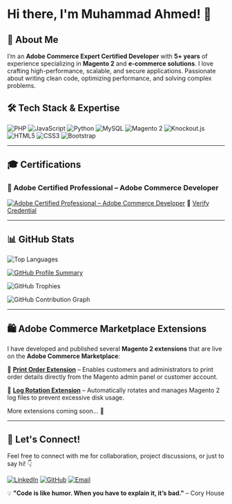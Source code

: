 # Hi there, I'm Muhammad Ahmed! 👋

## 🚀 About Me
I’m an **Adobe Commerce Expert Certified Developer** with **5+ years** of experience specializing in **Magento 2** and **e-commerce solutions**. I love crafting high-performance, scalable, and secure applications. Passionate about writing clean code, optimizing performance, and solving complex problems.

## 🛠️ Tech Stack & Expertise

![PHP](https://img.shields.io/badge/PHP-777BB4?style=for-the-badge&logo=php&logoColor=white)
![JavaScript](https://img.shields.io/badge/JavaScript-F7DF1E?style=for-the-badge&logo=javascript&logoColor=black)
![Python](https://img.shields.io/badge/Python-3776AB?style=for-the-badge&logo=python&logoColor=white)
![MySQL](https://img.shields.io/badge/MySQL-4479A1?style=for-the-badge&logo=mysql&logoColor=white)
![Magento 2](https://img.shields.io/badge/Magento_2-EE672F?style=for-the-badge&logo=magento&logoColor=white)
![Knockout.js](https://img.shields.io/badge/Knockout.js-9E2B2B?style=for-the-badge&logo=knockout.js&logoColor=white)
![HTML5](https://img.shields.io/badge/HTML5-E34F26?style=for-the-badge&logo=html5&logoColor=white)
![CSS3](https://img.shields.io/badge/CSS3-1572B6?style=for-the-badge&logo=css3&logoColor=white)
![Bootstrap](https://img.shields.io/badge/Bootstrap-7952B3?style=for-the-badge&logo=bootstrap&logoColor=white)

---

## 🎓 Certifications


### 🥈 Adobe Certified Professional – Adobe Commerce Developer  
[![Adobe Certified Professional – Adobe Commerce Developer]([https://storage.googleapis.com/prod-adobe-secure/credential%2Fffc4d509-bec9-475d-984a-c2cae5d51686?GoogleAccessId=133892163607-compute@developer.gserviceaccount.com&Expires=1744114107&Signature=gc60UwES8xsfD%2B%2Fg5eP8NFVoij1v0ehwmBhiZyZIir9hDIDnfxGTIOzKQREFXvc1UneC3%2FlgXOtmebIRh4PjOExO3x1Mh%2FO3TEN%2FZRmnuGv0BYpMeoBdYugtqwZt0LlKiP%2BGlShSZXmoql%2FTKmvgdMBML1Rt4YObxeyW0TWFSm5YCYx1cTrGgnV8EJtBx1upYGW0q4MgVPgipGHFKEfqqfWxyzf5Qvn64ByL7KmIYoWyq%2FvdI3II7RXLqAdF3rrg08OGlhpSN49Tlok%2Fmh6YkCZOPLeIQ7F0xOsjYj6B0qceWMC52CZ7NhknGQeA5R%2FLK5zL1AJSJA60RexnLHpY0A%3D%3D)](https://certification.adobe.com/credential/verify/b51c0691-34de-4717-a59f-4ffc8de8dbe1](https://images.credly.com/size/340x340/images/48e73336-c91d-477f-a66f-3ad950acb597/Adobe_Certified_Professional_Experience_Cloud_products_Digital_Badge.png))  
🔗 [Verify Credential]([[https://certification.adobe.com/credential/verify/b51c0691-34de-4717-a59f-4ffc8de8dbe1](https://www.credly.com/earner/earned/badge/0d149390-64d6-4fe0-854d-eccff4448f4c)](https://www.credly.com/earner/earned/badge/0d149390-64d6-4fe0-854d-eccff4448f4c))


---

## 📊 GitHub Stats

![Top Languages](https://github-readme-stats.vercel.app/api/top-langs/?username=mohhamadahmed123&layout=compact&theme=radical)

[![GitHub Profile Summary](https://github-profile-summary-cards.vercel.app/api/cards/profile-details?username=mohhamadahmed123&theme=radical)](https://github.com/mohhamadahmed123)

![GitHub Trophies](https://github-profile-trophy.vercel.app/?username=mohhamadahmed123&theme=radical)

![GitHub Contribution Graph](https://github-readme-activity-graph.vercel.app/graph?username=mohhamadahmed123&theme=radical)

---

## 🛍️ Adobe Commerce Marketplace Extensions
I have developed and published several **Magento 2 extensions** that are live on the **Adobe Commerce Marketplace**:

🔹 [**Print Order Extension**](https://commercemarketplace.adobe.com/codecrafters-module-printorder.html) – Enables customers and administrators to print order details directly from the Magento admin panel or customer account.

🔹 [**Log Rotation Extension**](https://commercemarketplace.adobe.com/codecrafters-module-logrotation.html) – Automatically rotates and manages Magento 2 log files to prevent excessive disk usage.

More extensions coming soon... 🚀

---

## 🤝 Let's Connect!
Feel free to connect with me for collaboration, project discussions, or just to say hi! 👇

[![LinkedIn](https://img.shields.io/badge/LinkedIn-0A66C2?style=for-the-badge&logo=linkedin&logoColor=white)](https://www.linkedin.com/in/muhammad-naseer-aslam-magento-developer/)
[![GitHub](https://img.shields.io/badge/GitHub-181717?style=for-the-badge&logo=github&logoColor=white)](https://github.com/mohhamadahmed123)
[![Email](https://img.shields.io/badge/Email-D14836?style=for-the-badge&logo=gmail&logoColor=white)](mailto:mohhamadahmed123456@gmail.com)

💡 **"Code is like humor. When you have to explain it, it’s bad."** – Cory House

